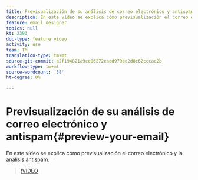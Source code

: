 ```yaml
---
title: Previsualización de su análisis de correo electrónico y antispam
description: En este vídeo se explica cómo previsualización el correo electrónico y la análisis antispam.
feature: email designer
topics: null
kt: 2393
doc-type: feature video
activity: use
team: TM
translation-type: tm+mt
source-git-commit: a2f194821a9ce06272eaed979ee2d8c62cccac2b
workflow-type: tm+mt
source-wordcount: '38'
ht-degree: 0%

---
```



# Previsualización de su análisis de correo electrónico y antispam{#preview-your-email}

En este vídeo se explica cómo previsualización el correo electrónico y la análisis antispam.

>[!VIDEO](https://video.tv.adobe.com/v/25921?quality=12)

